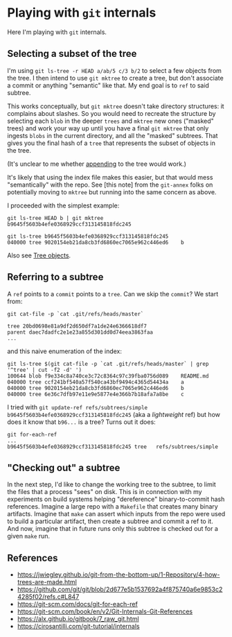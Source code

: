 # Playing with `git` internals

Here I'm playing with `git` internals.

## Selecting a subset of the tree

I'm using `git ls-tree -r HEAD a/ab/5 c/3 b/2` to select a few objects from the tree. I then intend to use `git mktree` to 
create a tree, but don't associate a commit or anything "semantic" like that. My end goal is to `ref` to said subtree.

This works conceptually, but `git mktree` doesn't take directory structures: it complains about slashes. So you would need to
recreate the structure by selecting each `blob` in the deeper `trees` and `mktree` new ones ("masked" trees) and work your way
up until you have a final `git mktree` that only ingests `blobs` in the current directory, and all the "masked" subtrees. That
gives you the final hash of a `tree` that represents the subset of objects in the tree.

(It's unclear to me whether [appending](https://stackoverflow.com/questions/27279136/create-tree-without-using-staging-area#comment43107051_27283328) to the tree would work.)

It's likely that using the index file makes this easier, but that would mess "semantically" with the repo. See [this note] from
the `git-annex` folks on potentially moving to `mktree` but running into the same concern as above.

I proceeded with the simplest example:

```
git ls-tree HEAD b | git mktree
b9645f5603b4efe0368929ccf313145818fdc245

git ls-tree b9645f5603b4efe0368929ccf313145818fdc245
040000 tree 9020154eb21da8cb3fd6860ec7065e962c446ed6	b
```

Also see [Tree objects](https://git-scm.com/book/en/v2/Git-Internals-Git-Objects#_tree_objects).

## Referring to a subtree

A `ref` points to a `commit` points to a `tree`. Can we skip the `commit`? We start from:

```
git cat-file -p `cat .git/refs/heads/master`

tree 20bd0698e81a9df2d650df7a1de24e6366618df7
parent daec7dadfc2e1e23a855d301dd0d74eea3863faa
...
```

and this naive enumeration of the index:

```
git ls-tree $(git cat-file -p `cat .git/refs/heads/master` | grep '^tree' | cut -f2 -d' ')
100644 blob f9e334c8a740ce3c72c8364c97c39fba0756d089	README.md
040000 tree ccf241bf540a57f540ca43bf9494c4365d54434a	a
040000 tree 9020154eb21da8cb3fd6860ec7065e962c446ed6	b
040000 tree 6e36c7dfb97e11e9e5877e4e366b7b18afa7a8be	c
```

I tried with `git update-ref refs/subtrees/simple b9645f5603b4efe0368929ccf313145818fdc245` (aka a _lightweight_ ref) but how does it know
that `b96...` is a tree? Turns out it does:

```
git for-each-ref
...
b9645f5603b4efe0368929ccf313145818fdc245 tree	refs/subtrees/simple
```

## "Checking out" a subtree

In the next step, I'd like to change the working tree to the subtree, to limit the files that a process "sees" on disk. This is in
connection with my experiments on build systems helping "dereference" binary-to-commit hash references. Imagine a large repo with
a `Makefile` that creates many binary artifacts. Imagine that `make` can assert which inputs from the repo were used to build a
particular artifact, then create a subtree and commit a ref to it. And now, imagine that in future runs only this subtree is checked
out for a given `make` run.

## References

* https://jwiegley.github.io/git-from-the-bottom-up/1-Repository/4-how-trees-are-made.html
* https://github.com/git/git/blob/2d677e5b1537692a4f875740a6e9853c24285f02/refs.c#L847
* https://git-scm.com/docs/git-for-each-ref
* https://git-scm.com/book/en/v2/Git-Internals-Git-References
* https://alx.github.io/gitbook/7_raw_git.html
* https://cirosantilli.com/git-tutorial/internals
